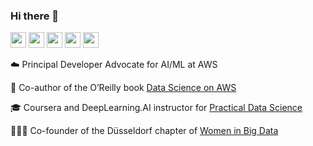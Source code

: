 ### Hi there 👋

<p>
 <a href="https://aws.amazon.com/blogs/aws/"><img src="https://img.shields.io/badge/AWS-232F3E?style=flat-square&logo=AmazonAWS&logoColor=white" height=25></a>
<a href="https://www.twitter.com/anbarth"><img src="https://img.shields.io/badge/twitter-%231DA1F2.svg?&style=for-the-badge&logo=twitter&logoColor=white" height=25></a>
<a href="https://www.linkedin.com/in/antje-barth"><img src="https://img.shields.io/badge/linkedin-%230077B5.svg?&style=for-the-badge&logo=linkedin&logoColor=white" height=25></a>
<a href="https://www.instagram.com/antje.official/"><img src="https://img.shields.io/badge/instagram-%23E4405F.svg?&style=for-the-badge&logo=instagram&logoColor=white" height=25></a>
<a href="https://youtube.datascienceonaws.com/"><img src="https://img.shields.io/badge/YouTube-FF0000?style=for-the-badge&logo=youtube&logoColor=white" height=25></a>
</p>

<!--
**antje/antje** is a ✨ _special_ ✨ repository because its `README.md` (this file) appears on your GitHub profile.

Here are some ideas to get you started:

- 🔭 I’m currently working on ...
- 🌱 I’m currently learning ...
- 👯 I’m looking to collaborate on ...
- 🤔 I’m looking for help with ...
- 💬 Ask me about ...
- 📫 How to reach me: ...
- 😄 Pronouns: ...
- ⚡ Fun fact: ...
-->

☁️ Principal Developer Advocate for AI/ML at AWS

📖 Co-author of the O’Reilly book [Data Science on AWS](https://www.amazon.com/Data-Science-AWS-End-End/dp/1492079391)

🎓 Coursera and DeepLearning.AI instructor for [Practical Data Science](https://www.coursera.org/specializations/practical-data-science)

👩🏼‍💻 Co-founder of the Düsseldorf chapter of [Women in Big Data](https://www.womeninbigdata.org/)


